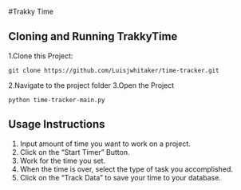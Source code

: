 #Trakky Time

## Cloning and Running TrakkyTime
1.Clone this Project:
```
git clone https://github.com/Luisjwhitaker/time-tracker.git
```
2.Navigate to the project folder
3.Open the Project
```
python time-tracker-main.py
```
## Usage Instructions
1. Input amount of time you want to work on a project.
2. Click on the “Start Timer” Button.
3. Work for the time you set.
4. When the time is over, select the type of task you accomplished.
5. Click on the “Track Data” to save your time to your database.
